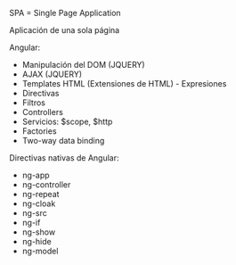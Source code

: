 SPA = Single Page Application

Aplicación de una sola página

Angular:
- Manipulación del DOM (JQUERY)
- AJAX (JQUERY)
- Templates HTML (Extensiones de HTML) - Expresiones
- Directivas
- Filtros
- Controllers
- Servicios: $scope, $http
- Factories
- Two-way data binding

Directivas nativas de Angular:
- ng-app
- ng-controller
- ng-repeat
- ng-cloak
- ng-src
- ng-if
- ng-show
- ng-hide
- ng-model



















